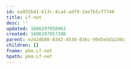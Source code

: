 ```yaml
---
id: ea955b41-613c-4ca4-adf9-2ee7b5cf7740
title: Lf-net
desc: ''
updated: 1606197958963
created: 1606197957398
parent: e242db80-0342-4530-836c-9045e5da2d0c
children: []
fname: pkm.Lf-net
hpath: pkm.Lf-net
---
```



